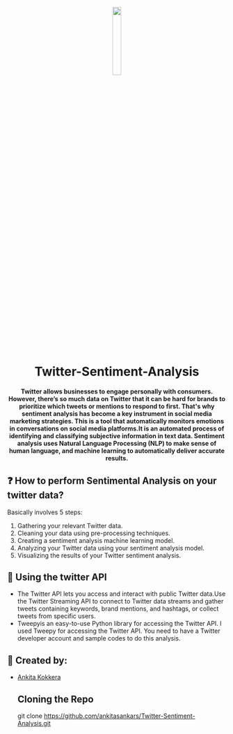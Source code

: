 <p align="center">
	<img src="https://user-images.githubusercontent.com/64346030/122337143-8b3df880-cf5b-11eb-9999-e7b487920d73.png" width=20%/>
<h1 align="center">  Twitter-Sentiment-Analysis  </h1>
	<h4 align="center">  Twitter allows businesses to engage personally with consumers. However, there’s so much data on Twitter that it can be hard for brands to prioritize which tweets or mentions to respond to first.
That's why sentiment analysis has become a key instrument in social media marketing strategies.
This is a tool that automatically monitors emotions in conversations on social media platforms.It is an automated process of identifying and classifying subjective information in text data. Sentiment analysis uses Natural Language Processing (NLP) to make sense of human language, and machine learning to automatically deliver accurate results. <h4>
</p>


## :question: How to perform Sentimental Analysis on your twitter data?

Basically involves 5 steps:

1. Gathering your relevant Twitter data.
2. Cleaning your data using pre-processing techniques.
3. Creating a sentiment analysis machine learning model.
4. Analyzing your Twitter data using your sentiment analysis model.
5. Visualizing the results of your Twitter sentiment analysis.

## :hatching_chick: Using the twitter API

- The Twitter API lets you access and interact with public Twitter data.Use the Twitter Streaming API to connect to Twitter data streams and gather tweets containing keywords, brand mentions, and hashtags, or collect tweets from specific users.
- Tweepyis an easy-to-use Python library for accessing the Twitter API. I used Tweepy for accessing the Twitter API. You need to have a Twitter developer account and sample codes to do this analysis.

## 💁‍ Created by:
- [Ankita Kokkera](https://github.com/ankitasankars)
	
	## Cloning the Repo
	
	git clone https://github.com/ankitasankars/Twitter-Sentiment-Analysis.git


  

